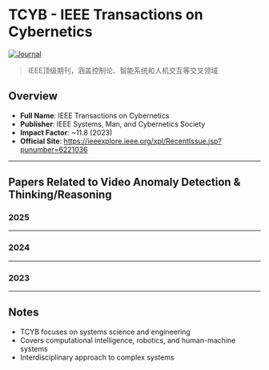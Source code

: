 # TCYB - IEEE Transactions on Cybernetics

[![Journal](https://img.shields.io/badge/IEEE-TCYB-blue)](https://ieeexplore.ieee.org/xpl/RecentIssue.jsp?punumber=6221036)

> IEEE顶级期刊，涵盖控制论、智能系统和人机交互等交叉领域

## Overview

- **Full Name**: IEEE Transactions on Cybernetics
- **Publisher**: IEEE Systems, Man, and Cybernetics Society
- **Impact Factor**: ~11.8 (2023)
- **Official Site**: https://ieeexplore.ieee.org/xpl/RecentIssue.jsp?punumber=6221036

---

## Papers Related to Video Anomaly Detection & Thinking/Reasoning

### 2025

<!-- Add papers here -->

---

### 2024

<!-- Add papers here -->

---

### 2023

<!-- Add papers here -->

---

## Notes

- TCYB focuses on systems science and engineering
- Covers computational intelligence, robotics, and human-machine systems
- Interdisciplinary approach to complex systems
